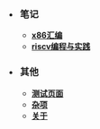 * <h3 style="padding-left: 3px">笔记</h3>

	* [<b>x86汇编</b>](/x86汇编/)
	* [<b>riscv编程与实践</b>](/riscv编程与实践/)

* <h3 style="padding-left: 3px">其他</h3>

	* [<b>测试页面</b>](/test/)
	* [<b>杂项</b>](/other/)
    * [<b>关于</b>](/about/)